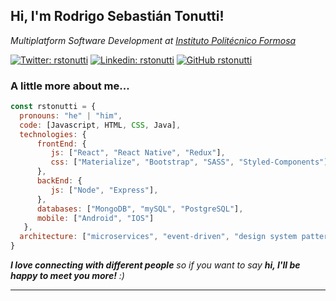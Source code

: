 <h2> Hi, I'm Rodrigo Sebastián Tonutti!</h2>
<p><em>Multiplatform Software Development at <a href="https://www.ipf.edu.ar/">Instituto Politécnico Formosa</a>
</em></p>

[![Twitter: rstonutti](https://img.shields.io/twitter/follow/rodrigo_tonutti?style=social)](https://twitter.com/rodrigo_tonutti)
[![Linkedin: rstonutti](https://img.shields.io/badge/-rstonutti-blue?style=flat-square&logo=Linkedin&logoColor=white&link=https://www.linkedin.com/in/rstonutti/)](https://www.linkedin.com/in/rstonutti/)
[![GitHub rstonutti](https://img.shields.io/github/followers/rstonutti?label=follow&style=social)](https://github.com/rstonutti)


### A little more about me...  

```javascript
const rstonutti = {
  pronouns: "he" | "him",
  code: [Javascript, HTML, CSS, Java],
  technologies: {
      frontEnd: {
         js: ["React", "React Native", "Redux"],
         css: ["Materialize", "Bootstrap", "SASS", "Styled-Components"]
      },
      backEnd: {
         js: ["Node", "Express"],
      },
      databases: ["MongoDB", "mySQL", "PostgreSQL"],
      mobile: ["Android", "IOS"]
   },
  architecture: ["microservices", "event-driven", "design system pattern"],
}
```

<em><b>I love connecting with different people</b> so if you want to say <b>hi, I'll be happy to meet you more!</b> :)</em>

---

<!--
**rstonutti/rstonutti** is a ✨ _special_ ✨ repository because its `README.md` (this file) appears on your GitHub profile.

Here are some ideas to get you started:

- 🔭 I’m currently working on ...
- 🌱 I’m currently learning ...
- 👯 I’m looking to collaborate on ...
- 🤔 I’m looking for help with ...
- 💬 Ask me about ...
- 📫 How to reach me: ...
- 😄 Pronouns: ...
- ⚡ Fun fact: ...
-->
